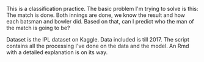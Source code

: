 This is a classification practice.
The basic problem I'm trying to solve is this:
  The match is done. Both innings are done, we know the result and how each batsman and bowler did.
  Based on that, can I predict who the man of the match is going to be?

Dataset is the IPL dataset on Kaggle. Data included is till 2017.
The script contains all the processing I've done on the data and the model.
An Rmd with a detailed explanation is on its way.
